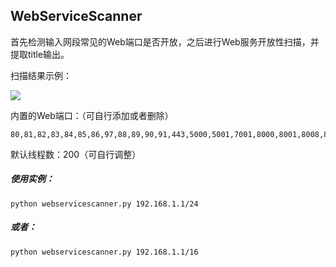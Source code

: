 ## WebServiceScanner

首先检测输入网段常见的Web端口是否开放，之后进行Web服务开放性扫描，并提取title输出。



扫描结果示例：

![](https://raw.githubusercontent.com/aedoo/WebServiceScanner/master/result.png)



内置的Web端口：（可自行添加或者删除）

```
80,81,82,83,84,85,86,97,88,89,90,91,443,5000,5001,7001,8000,8001,8008,8009,8080,8081,8088,8089,8443,8888,9000,9001,9090,10001,10010
```

默认线程数：200（可自行调整）



##### 使用实例：

`python webservicescanner.py 192.168.1.1/24`

##### 或者：

`python webservicescanner.py 192.168.1.1/16`

